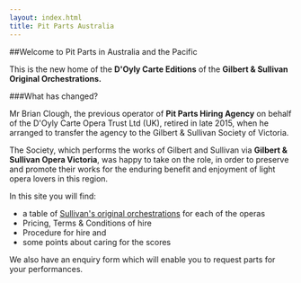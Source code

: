 ```yaml
---
layout: index.html
title: Pit Parts Australia
---
```




##Welcome to Pit Parts in Australia and the Pacific

This is the new home of the **D'Oyly Carte Editions** of the **Gilbert & Sullivan Original Orchestrations.**

###What has changed?

Mr Brian Clough, the previous operator of **Pit Parts Hiring Agency** on behalf of the D'Oyly Carte Opera Trust Ltd (UK), retired in late 2015, when he arranged to transfer the agency to the Gilbert & Sullivan Society of Victoria.

The Society, which performs the works of Gilbert and Sullivan via **Gilbert & Sullivan Opera Victoria**, was happy to take on the role, in order to preserve and promote their works for the enduring benefit and enjoyment of light opera lovers in this region.

In this site you will find:

* a table of [Sullivan's original orchestrations](Sullivan_Table) for each of the operas
* Pricing, Terms & Conditions of hire
* Procedure for hire and
* some points about caring for the scores

We also have an enquiry form which will enable you to request parts for your performances.
